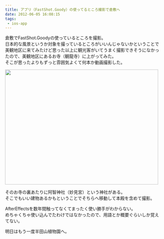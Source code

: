 ```yaml
---
title: アプリ（FastShot.Goody）の使ってるところ撮影で倉敷へ
date: 2012-06-05 16:08:15
tags: 
 - ios-app
---
```


倉敷でFastShot.Goodyの使っているところを撮影。<br>
日本的な風景というか対象を撮っているところがいいんじゃないかということで美観地区に来てみたけど思った以上に観光客がいてうまく撮影できそうになかったので、美観地区にあるお寺（観龍寺）に上がってみた。<br>
そこが思ったよりもずっと雰囲気よくて何本か動画撮影した。

<!-- more -->

<a href="https://www.flickr.com/photos/shigeki_takeguchi/7327851792/" title="Untitled by shigeki.takeguchi, on Flickr"><img src="https://farm8.staticflickr.com/7087/7327851792_9af36e10a8.jpg" width="500" height="375" alt=""></a>

そのお寺の裏あたりに阿智神社（妙見宮）という神社がある。<br>
そこでもいい建物あるかもということでそちらへ移動して本殿を含めて撮影。

AfterEffectsを数年間触ってなくてまったく使い勝手がわからない。<br>
めちゃくちゃ使い込んでたわけではなかったので、用語とか概要ぐらいしか覚えてない。

明日はもう一度半田山植物園へ。
